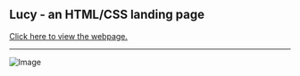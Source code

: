 ## Lucy - an HTML/CSS landing page

[Click here to view the webpage.](https://astonishing-chimera-8edee4.netlify.app/)

---

![Image](./demo.png)
